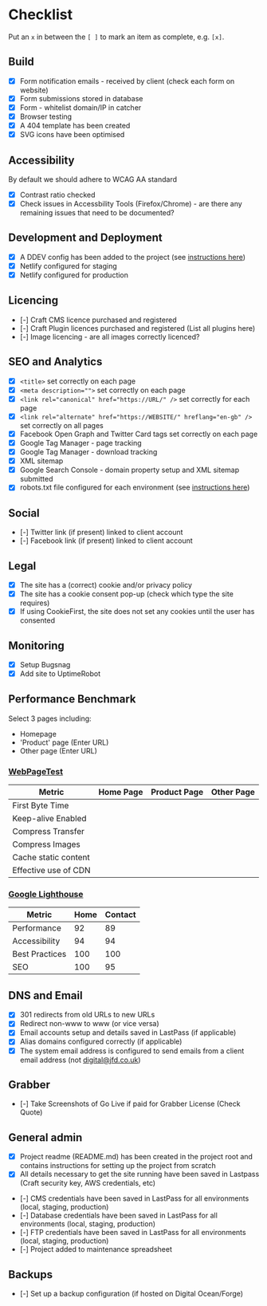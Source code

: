 # Checklist

Put an `x` in between the `[ ]` to mark an item as complete, e.g. `[x]`.

## Build
- [x] Form notification emails - received by client (check each form on website)
- [x] Form submissions stored in database
- [x] Form - whitelist domain/IP in catcher
- [x] Browser testing
- [x] A 404 template has been created
- [x] SVG icons have been optimised

## Accessibility
By default we should adhere to WCAG AA standard
- [x] Contrast ratio checked
- [x] Check issues in Accessbility Tools (Firefox/Chrome) - are there any remaining issues that need to be documented?

## Development and Deployment
- [x] A DDEV config has been added to the project (see [instructions here](https://github.com/jamesforddesign/wiki/wiki/DDEV))
- [x] Netlify configured for staging
- [x] Netlify configured for production

## Licencing
- [-] Craft CMS licence purchased and registered
- [-] Craft Plugin licences purchased and registered (List all plugins here)
- [-] Image licencing - are all images correctly licenced?

## SEO and Analytics
- [x] `<title>` set correctly on each page
- [x] `<meta description="">` set correctly on each page
- [x] `<link rel="canonical" href="https://URL/" />` set correctly for each page
- [x] `<link rel="alternate" href="https://WEBSITE/" hreflang="en-gb" />` set correctly on all pages
- [x] Facebook Open Graph and Twitter Card tags set correctly on each page
- [x] Google Tag Manager - page tracking
- [x] Google Tag Manager - download tracking
- [x] XML sitemap
- [x] Google Search Console - domain property setup and XML sitemap submitted
- [x] robots.txt file configured for each environment (see [instructions here](https://github.com/jamesforddesign/wiki/wiki/robots.txt))

## Social
- [-] Twitter link (if present) linked to client account
- [-] Facebook link (if present) linked to client account

## Legal
- [x] The site has a (correct) cookie and/or privacy policy
- [x] The site has a cookie consent pop-up (check which type the site requires)
- [x] If using CookieFirst, the site does not set any cookies until the user has consented

## Monitoring
- [x] Setup Bugsnag
- [x] Add site to UptimeRobot

## Performance Benchmark
Select 3 pages including:
- Homepage
- 'Product' page (Enter URL)
- Other page (Enter URL)

### [WebPageTest](https://www.webpagetest.org/)

| Metric                 | Home Page    | Product Page | Other Page   |
|------------------------|--------------|--------------|--------------|
| First Byte Time        |              |              |              |
| Keep-alive Enabled     |              |              |              |
| Compress Transfer      |              |              |              |
| Compress Images        |              |              |              |
| Cache static content   |              |              |              |
| Effective use of CDN   |              |              |              |

### [Google Lighthouse](https://web.dev/)

| Metric                 | Home  |Contact| 
|------------------------|-------|-------|
| Performance            |  92   |  89   |       
| Accessibility          |  94   |  94   |       
| Best Practices         |  100  |  100  |       
| SEO                    |  100  |  95   |       

## DNS and Email
- [x] 301 redirects from old URLs to new URLs
- [x] Redirect non-www to www (or vice versa)
- [x] Email accounts setup and details saved in LastPass (if applicable)
- [x] Alias domains configured correctly (if applicable)
- [x] The system email address is configured to send emails from a client email address (not digital@jfd.co.uk)

## Grabber
- [-] Take Screenshots of Go Live if paid for Grabber License (Check Quote)

## General admin
- [x] Project readme (README.md) has been created in the project root and contains instructions for setting up the project from scratch
- [x] All details necessary to get the site running have been saved in Lastpass (Craft security key, AWS credentials, etc)
- [-] CMS credentials have been saved in LastPass for all environments (local, staging, production)
- [-] Database credentials have been saved in LastPass for all environments (local, staging, production)
- [-] FTP credentials have been saved in LastPass for all environments (local, staging, production)
- [-] Project added to maintenance spreadsheet

## Backups
- [-] Set up a backup configuration (if hosted on Digital Ocean/Forge)